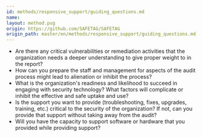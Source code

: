 ```yaml
---
id: methods/responsive_support/guiding_questions.md
name: 
layout: method.pug
origin: https://github.com/SAFETAG/SAFETAG
origin_path: master/en/methods/responsive_support/guiding_questions.md
---
```


* Are there any critical vulnerabilities or remediation activities that the organization needs a deeper understanding to give proper weight to in the report?
* How can you prepare the staff and management for aspects of the audit process might lead to alienation or inhibit the process?
* What is the organization's readiness and likelihood to succeed in engaging with security technology?  What factors will complicate or inhibit the effective and safe uptake and use?
* Is the support you want to provide (troubleshooting, fixes, upgrades, training, etc.) critical to the security of the organization? If not, can you provide that support without taking away from the audit?
* Will you have the capacity to support software or hardware that you provided while providing support?

